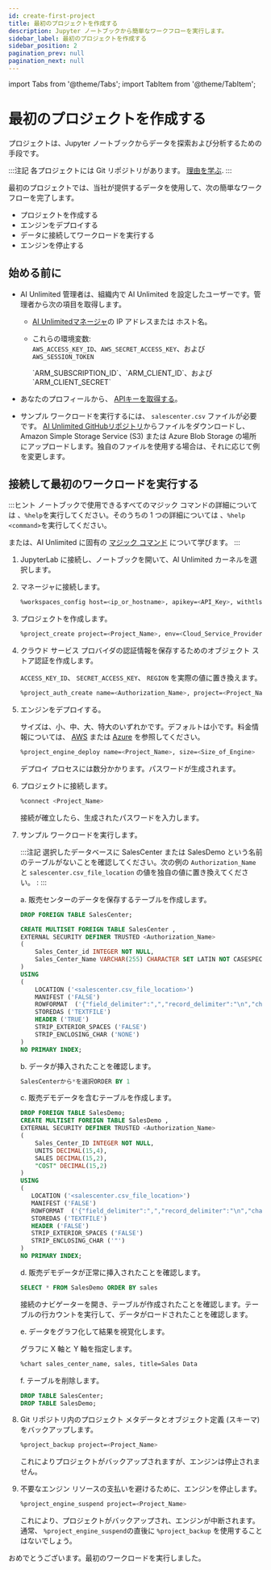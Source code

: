 ```yaml
---
id: create-first-project
title: 最初のプロジェクトを作成する
description: Jupyter ノートブックから簡単なワークフローを実行します。
sidebar_label: 最初のプロジェクトを作成する
sidebar_position: 2
pagination_prev: null
pagination_next: null
---
```


import Tabs from '@theme/Tabs';
import TabItem from '@theme/TabItem';

# 最初のプロジェクトを作成する

プロジェクトは、Jupyter ノートブックからデータを探索および分析するための手段です。 

:::注記
各プロジェクトには Git リポジトリがあります。 [理由を学ぶ](../glossary.md#project-repository).
 :::

最初のプロジェクトでは、当社が提供するデータを使用して、次の簡単なワークフローを完了します。

- プロジェクトを作成する
- エンジンをデプロイする
- データに接続してワークロードを実行する
- エンジンを停止する


## 始める前に

- AI Unlimited 管理者は、組織内で AI Unlimited を設定したユーザーです。管理者から次の項目を取得します。

  - [AI Unlimitedマネージャ](../glossary.md#ai-unlimited-manager)の IP アドレスまたは  ホスト名。

  - これらの環境変数:   
    <Tabs>
    <TabItem value="aws" label="AWS" default>
    `AWS_ACCESS_KEY_ID`、`AWS_SECRET_ACCESS_KEY`、および `AWS_SESSION_TOKEN`

    </TabItem>
    <TabItem value="azure" label="Azure">
    `ARM_SUBSCRIPTION_ID`、`ARM_CLIENT_ID`、および `ARM_CLIENT_SECRET`

    </TabItem>
    </Tabs> 

- あなたのプロフィールから、 [APIキーを取得する](./get-api-key.md)。 

- サンプル ワークロードを実行するには、 `salescenter.csv` ファイルが必要です。 [AI Unlimited GitHubリポジトリ](https://github.com/Teradata/ai-unlimited/tree/develop/examples/GetStarted/data)からファイルをダウンロードし、Amazon Simple Storage Service (S3) または Azure Blob Storage の場所にアップロードします。独自のファイルを使用する場合は、それに応じて例を変更します。


## 接続して最初のワークロードを実行する

:::ヒント
ノートブックで使用できるすべてのマジック コマンドの詳細については  、`%help`を実行してください。そのうちの 1 つの詳細については  、`%help <command>`を実行してください。 

または、AI Unlimited に固有の [マジック コマンド](./magic-commands.md) について学びます。 
:::

1. JupyterLab に接続し、ノートブックを開いて、AI Unlimited カーネルを選択します。

2. マネージャに接続します。
    ```bash
    %workspaces_config host=<ip_or_hostname>, apikey=<API_Key>, withtls=T 	
    ```

3. プロジェクトを作成します。
    ```bash
    %project_create project=<Project_Name>, env=<Cloud_Service_Provider>
    ```

4. クラウド サービス プロバイダの認証情報を保存するためのオブジェクト ストア認証を作成します。 

   `ACCESS_KEY_ID`、 `SECRET_ACCESS_KEY`、 `REGION` を実際の値に置き換えます。

    ```bash
    %project_auth_create name=<Authorization_Name>, project=<Project_Name>, key=<ACCESS_KEY_ID>, secret=<SECRET_ACCESS_KEY>, region=<REGION>
    ```

5. エンジンをデプロイする。

    サイズは、小、中、大、特大のいずれかです。デフォルトは小です。料金情報については、 [AWS](http://aws.amazon.com/marketplace/pp/prodview-2srvuo3mwqlig) または [Azure](https://azuremarketplace.microsoft.com/en-us/marketplace/apps/teradata.ai-unlimited?tab=Overview) を参照してください。
    ```bash
    %project_engine_deploy name=<Project_Name>, size=<Size_of_Engine>
    ```
    デプロイ プロセスには数分かかります。パスワードが生成されます。

6. プロジェクトに接続します。
    ```bash
    %connect <Project_Name>
    ```
    接続が確立したら、生成されたパスワードを入力します。

7. サンプル ワークロードを実行します。

   :::注記
    選択したデータベースに SalesCenter または SalesDemo という名前のテーブルがないことを確認してください。次の例の `Authorization_Name` と `salescenter.csv_file_location` の値を独自の値に置き換えてください。
    : :::

    a. 販売センターのデータを保存するテーブルを作成します。 
    ```sql
    DROP FOREIGN TABLE SalesCenter;

    CREATE MULTISET FOREIGN TABLE SalesCenter ,
    EXTERNAL SECURITY DEFINER TRUSTED <Authorization_Name>
    (
        Sales_Center_id INTEGER NOT NULL,
        Sales_Center_Name VARCHAR(255) CHARACTER SET LATIN NOT CASESPECIFIC
    )
    USING
    (
        LOCATION ('<salescenter.csv_file_location>')
        MANIFEST ('FALSE')
        ROWFORMAT  ('{"field_delimiter":",","record_delimiter":"\n","character_set":"LATIN"}')
        STOREDAS ('TEXTFILE')
        HEADER ('TRUE')
        STRIP_EXTERIOR_SPACES ('FALSE')
        STRIP_ENCLOSING_CHAR ('NONE')
    )
    NO PRIMARY INDEX;

    ```
     b. データが挿入されたことを確認します。
    ```sql
    SalesCenterから*を選択ORDER BY 1
    ```
    c. 販売デモデータを含むテーブルを作成します。
    ```sql
    DROP FOREIGN TABLE SalesDemo;
    CREATE MULTISET FOREIGN TABLE SalesDemo ,
    EXTERNAL SECURITY DEFINER TRUSTED <Authorization_Name>
    (
        Sales_Center_ID INTEGER NOT NULL,
        UNITS DECIMAL(15,4),
        SALES DECIMAL(15,2),
        "COST" DECIMAL(15,2)
    )
   USING
   (
       LOCATION ('<salescenter.csv_file_location>')
       MANIFEST ('FALSE')
       ROWFORMAT  ('{"field_delimiter":",","record_delimiter":"\n","character_set":"LATIN"}')
       STOREDAS ('TEXTFILE')
       HEADER ('FALSE')
       STRIP_EXTERIOR_SPACES ('FALSE')
       STRIP_ENCLOSING_CHAR ('"')
   )
   NO PRIMARY INDEX;
    ```
	d. 販売デモデータが正常に挿入されたことを確認します。

    ```sql
    SELECT * FROM SalesDemo ORDER BY sales
    ```
    接続のナビゲーターを開き、テーブルが作成されたことを確認します。テーブルの行カウントを実行して、データがロードされたことを確認します。

	e. データをグラフ化して結果を視覚化します。

    グラフに X 軸と Y 軸を指定します。

    ```bash
    %chart sales_center_name, sales, title=Sales Data
    ```
    f.	テーブルを削除します。
    ```sql
    DROP TABLE SalesCenter;
    DROP TABLE SalesDemo;
    ```

8. Git リポジトリ内のプロジェクト メタデータとオブジェクト定義 (スキーマ) をバックアップします。
	```bash
	%project_backup project=<Project_Name>
	```
   これによりプロジェクトがバックアップされますが、エンジンは停止されません。
   
9. 不要なエンジン リソースの支払いを避けるために、エンジンを停止します。
    ```bash
    %project_engine_suspend project=<Project_Name>
    ```
   これにより、プロジェクトがバックアップされ、エンジンが中断されます。通常、 `%project_engine_suspend`の直後に `%project_backup` を使用することはないでしょう。

おめでとうございます。最初のワークロードを実行しました。